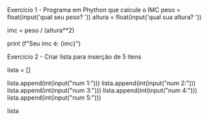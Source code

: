 Exercício 1 - Programa em Phython que calcule o IMC
peso = float(input('qual seu peso? '))
altura = float(input('qual sua altura? '))

imc = peso / (altura**2)

print (f"Seu imc é: {imc}")

Exercício 2 - Criar lista para inserção de 5 itens

lista = []

lista.append(int(input("num 1:")))
lista.append(int(input("num 2:")))
lista.append(int(input("num 3:")))
lista.append(int(input("num 4:")))
lista.append(int(input("num 5:")))

lista

